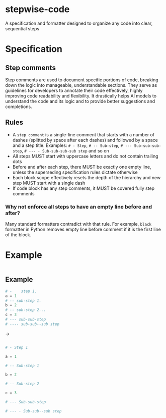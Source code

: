 # stepwise-code

A specification and formatter designed to organize any code into clear, sequential steps

# Specification 

## Step comments 

Step comments are used to document specific portions of code, breaking down the logic into manageable, understandable sections. They serve as guidelines for developers to annotate their code effectively, highly improving code readability and flexibility. It drastically helps AI models to understand the code and its logic and to provide better suggestions and completions.

## Rules 

- A `step comment` is a single-line comment that starts with a number of dashes (splitted by space after each dashes) and followed by a space and a step title. Examples: `# - Step`, `# -- Sub-step`, `# --- Sub-sub-sub-step`, `# --- - Sub-sub-sub-sub step` and so on
- All steps MUST start with uppercase letters and do not contain trailing dots
- Before and after each step, there MUST be exactly one empty line, unless the superseding specification rules dictate otherwise
- Each block scope effectively resets the depth of the hierarchy and new step MUST start with a single dash
- If code block has any step comments, it MUST be covered fully step comments

### Why not enforce all steps to have an empty line before and after?

Many standard formatters contradict with that rule. For example, `black` formatter in Python removes empty line before comment if it is the first line of the block.

# Example

```python

```

## Example 

```python
# -    step 1.
a = 1
# -- sub-step 1.
b = 2
# -- sub-step 2...
c = 3
# --- sub-sub-step
# ---- sub-sub--sub step
```

-> 

```python

# - Step 1

a = 1

# -- Sub-step 1

b = 2

# -- Sub-step 2

c = 3

# --- Sub-sub-step

# --- - Sub-sub--sub step
```
